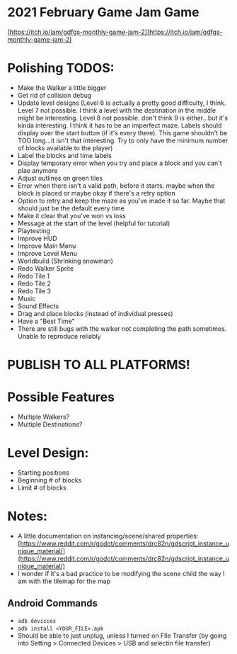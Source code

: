# 2021 February Game Jam Game
[https://itch.io/jam/gdfgs-monthly-game-jam-2](https://itch.io/jam/gdfgs-monthly-game-jam-2)

# Polishing TODOS:
- Make the Walker a little bigger
- Get rid of collision debug
- Update level designs (Level 6 is actually a pretty good difficulty, I think. Level 7 not possible. I think a level with the destination in the middle might be interesting. Level 8 not possible. don't think 9 is either...but it's kinda interesting. I think it has to be an imperfect maze. Labels should display over the start button (if it's every there). This game shouldn't be TOO long...it isn't that interesting. Try to only have the minimum number of blocks available to the player)
- Label the blocks and time labels
- Display temporary error when you try and place a block and you can't plae anymore
- Adjust outlines on green tiles
- Error when there isn't a valid path, before it starts. maybe when the block is placed or maybe okay if there's a retry option
- Option to retry and keep the maze as you've made it so far. Maybe that should just be the default every time
- Make it clear that you've won vs loss
- Message at the start of the level (helpful for tutorial)
- Playtesting
- Improve HUD
- Improve Main Menu
- Improve Level Menu
- Worldbuild (Shrinking snowman)
- Redo Walker Sprite
- Redo Tile 1
- Redo Tile 2
- Redo Tile 3
- Music
- Sound Effects
- Drag and place blocks (instead of individual presses)
- Have a "Best Time"
- There are still bugs with the walker not completing the path sometimes. Unable to reproduce reliably

# PUBLISH TO ALL PLATFORMS!

# Possible Features
- Multiple Walkers?
- Multiple Destinations?

# Level Design:
- Starting positions
- Beginning # of blocks
- Limit # of blocks

# Notes:
- A little documentation on instancing/scene/shared properties: [https://www.reddit.com/r/godot/comments/drc82n/gdscript_instance_unique_material/](https://www.reddit.com/r/godot/comments/drc82n/gdscript_instance_unique_material/)
- I wonder if it's a bad practice to be modifying the scene child the way I am with the tilemap for the map

## Android Commands
- `adb devicces`
- `adb install <YOUR_FILE>.apk`
- Should be able to just unplug, unless I turned on FIle Transfer (by going into Setting > Connected Devices > USB and selectin file transfer)
